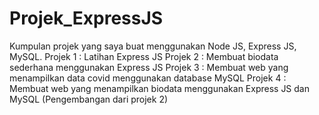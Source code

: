 # Projek_ExpressJS
Kumpulan projek yang saya buat menggunakan Node JS, Express JS, MySQL.
Projek 1 : Latihan Express JS
Projek 2 : Membuat biodata sederhana menggunakan Express JS
Projek 3 : Membuat web yang menampilkan data covid menggunakan database MySQL
Projek 4 : Membuat web yang menampilkan biodata menggunakan Express JS dan MySQL (Pengembangan dari projek 2)
